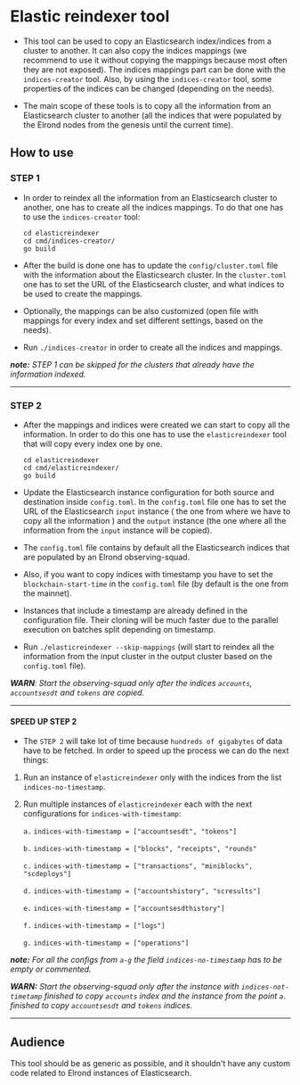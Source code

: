 # Elastic reindexer tool

- This tool can be used to copy an Elasticsearch index/indices from a cluster to another. It can also copy the indices 
mappings (we recommend to use it without copying the mappings because most often they are not exposed). The indices mappings part can be done with the `indices-creator` tool.
Also, by using the `indices-creator` tool, some properties of the indices can be changed (depending on the needs).

- The main scope of these tools is to copy all the information from an Elasticsearch cluster to another (all the indices that were
populated by the Elrond nodes from the genesis until the current time).

## How to use
### STEP 1
- In order to reindex all the information from an Elasticsearch cluster to another, one has to create all the indices mappings. 
To do that one has to use the `indices-creator` tool:

    ```
    cd elasticreindexer
    cd cmd/indices-creator/
    go build 
    ```
  
- After the build is done one has to update the `config/cluster.toml` file with the information about the Elasticsearch cluster. In the `cluster.toml` one has to set the URL 
of the Elasticsearch cluster, and what indices to be used to create the mappings.

- Optionally, the mappings can be also customized (open file with mappings for every index and set different settings, based on the needs).

- Run `./indices-creator` in order to create all the indices and mappings.

_**note:** STEP 1 can be skipped for the clusters that already have the information indexed._ 

***

### STEP 2
- After the mappings and indices were created we can start to copy all the information. In order to do this one has to use the `elasticreindexer` tool that 
will copy every index one by one.

    ```
    cd elasticreindexer
    cd cmd/elasticreindexer/
    go build 
    ```
- Update the Elasticsearch instance configuration for both source and destination inside `config.toml`. In the `config.toml` file one has to set the 
URL of the Elasticsearch `input` instance ( the one from where we have to copy all the information ) and the `output` instance (the one where all the information 
from the `input` instance will be copied).

- The `config.toml` file contains by default all the Elasticsearch indices that are populated by an Elrond observing-squad.

- Also, if you want to copy indices with timestamp you have to set the `blockchain-start-time` in the `config.toml` file (by default is the one from the mainnet).

- Instances that include a timestamp are already defined in the configuration file. Their cloning will be much faster due to the parallel execution on batches split depending on timestamp.

- Run `./elasticreindexer --skip-mappings` (will start to reindex all the information from the input cluster in the output cluster based on the `config.toml` file).


_**WARN**: Start the observing-squad only after the indices `accounts`, `accountsesdt` and `tokens` are copied._

***

#### SPEED UP STEP 2
- The `STEP 2` will take lot of time because `hundreds of gigabytes` of data have to be fetched. In order to speed up the process we can do the 
next things:

1. Run an instance of `elasticreindexer` only with the indices from the list `indices-no-timestamp`.
2. Run multiple instances of `elasticreindexer` each with the next configurations for `indices-with-timestamp`:

    `a.` `indices-with-timestamp = ["accountsesdt", "tokens"]`

    `b.` `indices-with-timestamp = ["blocks", "receipts", "rounds"`

    `c.` `indices-with-timestamp = ["transactions", "miniblocks", "scdeploys"]`

    `d.` `indices-with-timestamp = ["accountshistory", "scresults"]`

    `e.` `indices-with-timestamp = ["accountsesdthistory"]`

    `f.` `indices-with-timestamp = ["logs"]`

    `g.` `indices-with-timestamp = ["operations"]`


_**note:** For all the configs from `a-g` the field `indices-no-timestamp` has to be empty or commented._

_**WARN:** Start the observing-squad only after the instance with `indices-not-timetamp` finished to copy `accounts` index 
and the instance from the point `a.` finished to copy `accountsesdt` and `tokens` indices._

***

## Audience

This tool should be as generic as possible, and it shouldn't have any custom code related to Elrond instances
of Elasticsearch.
